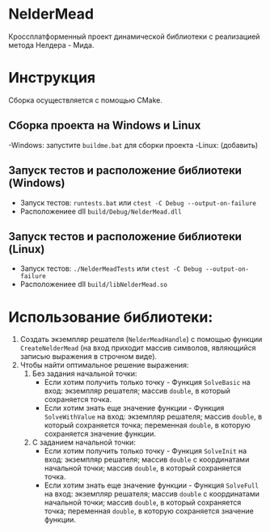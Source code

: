 # NelderMead
Кроссплатформенный проект динамической библиотеки с реализацией метода Нелдера - Мида.

# Инструкция
Сборка осуществляется с помощью CMake.
## Сборка проекта на Windows и Linux
-Windows: запустите ```buildme.bat``` для сборки проекта
-Linux: (добавить)
## Запуск тестов и расположение библиотеки (Windows)
- Запуск тестов: ```runtests.bat``` или ```ctest -C Debug --output-on-failure```
- Расположениее dll ```build/Debug/NelderMead.dll```
## Запуск тестов и расположение библиотеки (Linux)
- Запуск тестов: ```./NelderMeadTests``` или ```ctest -C Debug --output-on-failure```
- Расположениее dll ```build/libNelderMead.so```
# Использование библиотеки:
1) Создать экземпляр решателя (```NelderMeadHandle```) с помощью функции ```CreateNelderMead``` (на вход приходит массив символов, являющийся записью выражения в строчном виде).
2) Чтобы найти оптимальное решение выражения:
    1. Без задания начальной точки:
        -  Если хотим получить только точку - Функция ```SolveBasic``` на вход: экземпляр решателя; массив ```double```, в который сохраняется точка.
        -  Если хотим знать еще значение функции - Функция ```SolveWithValue``` на вход: экземпляр решателя; массив ```double```, в который сохраняется точка; переменная ```double```, в которую сохраняется значение функции.
    2. С заданием начальной точки:
        -  Если хотим получить только точку - Функция ```SolveInit``` на вход: экземпляр решателя; массив ```double``` с координатами начальной точки; массив ```double```, в который сохраняется точка.
        -  Если хотим знать еще значение функции - Функция ```SolveFull``` на вход: экземпляр решателя; массив ```double``` с координатами начальной точки; массив ```double```, в который сохраняется точка; переменная ```double```, в которую сохраняется значение функции.